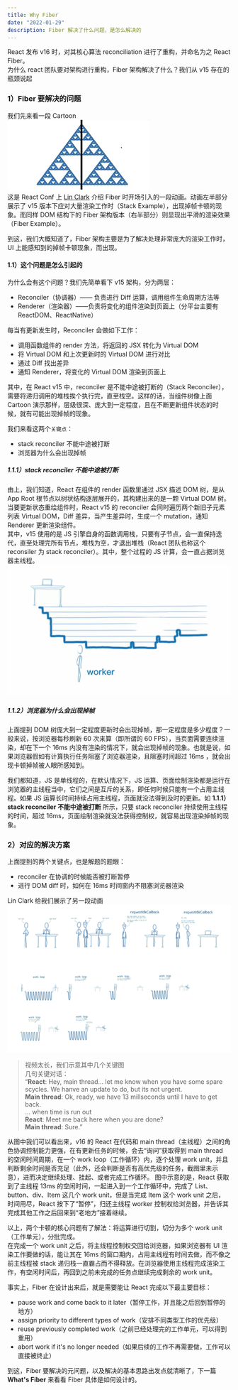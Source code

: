 ```yaml
---
title: Why Fiber
date: "2022-01-29"
description: Fiber 解决了什么问题，是怎么解决的
---
```


React 发布 v16 时，对其核心算法 reconciliation 进行了重构，并命名为之 React Fiber。  
为什么 react 团队要对架构进行重构，Fiber 架构解决了什么？我们从 v15 存在的瓶颈说起

### 1）Fiber 要解决的问题

我们先来看一段 Cartoon  
![dom tree mutation](./assets/dom-tree-mutation.gif)  
这是 React Conf 上 [Lin Clark](https://www.youtube.com/watch?v=ZCuYPiUIONs&list=PLb0IAmt7-GS3fZ46IGFirdqKTIxlws7e0&index=6) 介绍 Fiber 时开场引入的一段动画。动画左半部分展示了 v15 版本下应对大量渲染工作时（Stack Example），出现掉帧卡顿的现象。而同样 DOM 结构下的 Fiber 架构版本（右半部分）则显现出平滑的渲染效果（Fiber Example）。

到这，我们大概知道了，Fiber 架构主要是为了解决处理非常庞大的渲染工作时，UI 上能感知到的掉帧卡顿现象，而出现。

#### 1.1）这个问题是怎么引起的

为什么会有这个问题？我们先简单看下 v15 架构，分为两层：

- Reconciler（协调器）—— 负责进行 Diff 运算，调用组件生命周期方法等
- Renderer（渲染器）——负责将变化的组件渲染到页面上（分平台主要有 ReactDOM、ReactNative）

每当有更新发生时，Reconciler 会做如下工作：

- 调用函数组件的 render 方法，将返回的 JSX 转化为 Virtual DOM
- 将 Virtual DOM 和上次更新时的 Virtual DOM 进行对比
- 通过 Diff 找出差异
- 通知 Renderer，将变化的 Virtual DOM 渲染到页面上

其中，在 React v15 中，reconciler 是不能中途被打断的（Stack Reconciler），需要将递归调用的堆栈挨个执行完，直至栈空。这样的话，当组件树像上面 Cartoon 演示那样，层级很深、庞大到一定程度，且在不断更新组件状态的时候，就有可能出现掉帧的现象。

我们来看这两个`关键点`：

- stack reconciler 不能中途被打断
- 浏览器为什么会出现掉帧

##### 1.1.1）stack reconciler 不能中途被打断

由上，我们知道，React 在组件的 render 函数里通过 JSX 描述 DOM 树，是从 App Root 根节点以树状结构逐层展开的，其构建出来的是一颗 Virtual DOM 树。当要更新状态重绘组件时，React v15 的 reconciler 会同时遍历两个新旧子元素列表 Virtual DOM，Diff 差异，当产生差异时，生成一个 mutation，通知 Renderer 更新渲染组件。  
其中，v15 使用的是 JS 引擎自身的函数调用栈，只要有子节点，会一直保持迭代，直至处理完所有节点，堆栈为空，才退出堆栈（React 团队也称这个 reconsiler 为 stack reconciler）。其中，整个过程的 JS 计算，会一直占据浏览器主线程。  
![stack](./assets/stack.jpg)

##### 1.1.2）浏览器为什么会出现掉帧

上面提到 DOM 树庞大到一定程度更新时会出现掉帧，那一定程度是多少程度？一般来说，按浏览器每秒刷新 60 次来算（即所谓的 60 FPS），当页面需要连续渲染，却在下一个 16ms 内没有渲染的情况下，就会出现掉帧的现象。也就是说，如果浏览器假如有计算执行任务阻塞了浏览器渲染，且阻塞时间超过 16ms ，就会出现卡顿掉帧被人眼所感知到。

我们都知道，JS 是单线程的，在默认情况下，JS 运算、页面绘制渲染都是运行在浏览器的主线程当中，它们之间是互斥的关系，即任何时候只能有一个占用主线程。如果 JS 运算长时间持续占用主线程，页面就没法得到及时的更新。如 **1.1.1）stack reconciler 不能中途被打断** 所示，只要 stack reconciler 持续使用主线程的时间，超过 16ms，页面绘制渲染就没法获得控制权，就容易出现渲染掉帧的现象。

### 2）对应的解决方案

上面提到的两个关键点，也是解题的题眼：

- reconciler 在协调的时候能否被打断暂停
- 进行 DOM diff 时，如何在 16ms 时间窗内不阻塞浏览器渲染

Lin Clark 给我们展示了另一段动画  
![reconciler](./assets/reconciler.jpg)

> 视频太长，我们示意其中几个关键图  
> 几句关键对话：  
> “**React**: Hey, main thread... let me know when you have some spare scycles. We hanve an update to do, but its not urgent.  
> **Main thread**: Ok, ready, we have 13 millseconds until I have to get back.  
> ... when time is run out  
> **React**: Meet me back here when you are done?  
> **Main thread**: Sure.”

从图中我们可以看出来，v16 的 React 在代码和 main thread（主线程）之间的角色协调控制能力更强，在有更新任务的时候，会去“询问”获取得到 main thread 的空闲时间周期，在一个 work loop（工作循环）内，逐个处理 work unit，并且判断剩余时间是否充足（此外，还会判断是否有高优先级的任务，截图里未示意），进而决定继续处理、挂起、或者完成工作循环。
图中示意的是，React 获取到了主线程 13ms 的空闲时间，一起进入到一个工作循环中，完成了 List、button、div、Item 这几个 work unit，但是当完成 Item 这个 work unit 之后，时间用尽，React 按下了“暂停”，归还主线程 worker 控制权给浏览器，并告诉其完成其他工作之后回来到“老地方”接着继续。

以上，两个卡顿的核心问题有了解法：将运算进行切割，切分为多个 work unit（工作单元），分批完成。  
在完成一个 work unit 之后，将主线程控制权交回给浏览器，如果浏览器有 UI 渲染工作要做的话，能让其在 16ms 的窗口期内，占用主线程有时间去做，而不像之前主线程被 stack 递归栈一直霸占而不得释放。在浏览器使用主线程完成渲染工作，有空闲时间后，再回到之前未完成的任务点继续完成剩余的 work unit。

事实上，Fiber 在设计出来后，就是需要能让 React 完成以下最主要目标：

- pause work and come back to it later（暂停工作，并且能之后回到暂停的地方）
- assign priority to different types of work（安排不同类型工作的优先级）
- reuse previously completed work（之前已经处理完的工作单元，可以得到重用）
- abort work if it's no longer needed（如果后续的工作不再需要做，工作可以直接被终止）

到这，Fiber 要解决的元问题，以及解决的基本思路出发点就清晰了，下一篇 **What's Fiber** 来看看 Fiber 具体是如何设计的。
